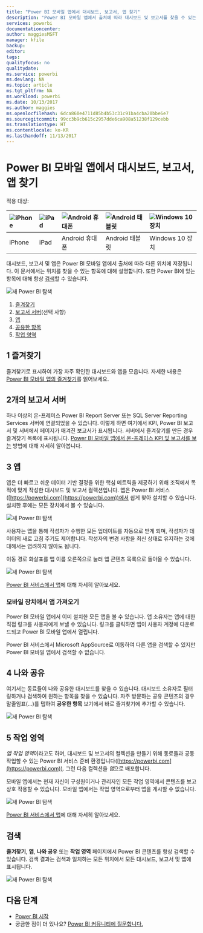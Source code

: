 ```yaml
---
title: "Power BI 모바일 앱에서 대시보드, 보고서, 앱 찾기"
description: "Power BI 모바일 앱에서 출처에 따라 대시보드 및 보고서를 찾을 수 있는 위치에 대해 알아봅니다."
services: powerbi
documentationcenter: 
author: maggiesMSFT
manager: kfile
backup: 
editor: 
tags: 
qualityfocus: no
qualitydate: 
ms.service: powerbi
ms.devlang: NA
ms.topic: article
ms.tgt_pltfrm: NA
ms.workload: powerbi
ms.date: 10/13/2017
ms.author: maggies
ms.openlocfilehash: 6dca860e4711d85b4b53c31c91ba4cba20bbe6e7
ms.sourcegitcommit: 99cc3b9cb615c2957dde6ca908a51238f129cebb
ms.translationtype: HT
ms.contentlocale: ko-KR
ms.lasthandoff: 11/13/2017
---
```

# <a name="find-your-dashboards-reports-and-apps-in-the-power-bi-mobile-apps"></a>Power BI 모바일 앱에서 대시보드, 보고서, 앱 찾기
적용 대상:

| ![iPhone](media/mobile-apps-find-content-mobile-devices/iphone-logo-50-px.png) | ![iPad](media/mobile-apps-find-content-mobile-devices/ipad-logo-50-px.png) | ![Android 휴대폰](media/mobile-apps-find-content-mobile-devices/android-phone-logo-50-px.png) | ![Android 태블릿](media/mobile-apps-find-content-mobile-devices/android-tablet-logo-50-px.png) | ![Windows 10 장치](media/mobile-apps-find-content-mobile-devices/win-10-logo-50-px.png) |
|:--- |:--- |:--- |:--- |:--- |
| iPhone |iPad |Android 휴대폰 |Android 태블릿 |Windows 10 장치 |

대시보드, 보고서 및 앱은 Power BI 모바일 앱에서 출처에 따라 다른 위치에 저장됩니다. 이 문서에서는 위치를 찾을 수 있는 항목에 대해 설명합니다. 또한 Power BI에 있는 항목에 대해 항상 [검색](mobile-apps-find-content-mobile-devices.md#search)할 수 있습니다. 

![새 Power BI 탐색](media/mobile-apps-find-content-mobile-devices/power-bi-mobile-find-content.png)

1. [즐겨찾기](mobile-apps-find-content-mobile-devices.md#1-favorites) 
2. [보고서 서버](mobile-apps-find-content-mobile-devices.md#2-report-servers)(선택 사항)
3. [앱](mobile-apps-find-content-mobile-devices.md#3-apps)
4. [공유한 항목](mobile-apps-find-content-mobile-devices.md#4-shared-with-me)
5. [작업 영역](mobile-apps-find-content-mobile-devices.md#5-workspaces)

## <a name="1-favorites"></a>1 즐겨찾기
즐겨찾기로 표시하여 가장 자주 확인한 대시보드와 앱을 모읍니다. 자세한 내용은 [Power BI 모바일 앱의 즐겨찾기](mobile-apps-favorites.md)를 읽어보세요.

## <a name="2-report-servers"></a>2개의 보고서 서버
하나 이상의 온-프레미스 Power BI Report Server 또는 SQL Server Reporting Services 서버에 연결되었을 수 있습니다. 이렇게 하면 여기에서 KPI, Power BI 보고서 및 서버에서 페이지가 매겨진 보고서가 표시됩니다. 서버에서 즐겨찾기를 만든 경우 즐겨찾기 목록에 표시됩니다. [Power BI 모바일 앱에서 온-프레미스 KPI 및 보고서를 보는](mobile-app-ssrs-kpis-mobile-on-premises-reports.md) 방법에 대해 자세히 알아봅니다.

## <a name="3-apps"></a>3 앱
앱은 더 빠르고 쉬운 데이터 기반 결정을 위한 핵심 메트릭을 제공하기 위해 조직에서 목적에 맞게 작성한 대시보드 및 보고서 컬렉션입니다. 앱은 Power BI 서비스([https://powerbi.com](https://powerbi.com))에서 쉽게 찾아 설치할 수 있습니다. 설치한 후에는 모든 장치에서 볼 수 있습니다. 

![새 Power BI 탐색](media/mobile-apps-find-content-mobile-devices/power-bi-mobile-apps.png)

사용자는 앱을 통해 작성자가 수행한 모든 업데이트를 자동으로 받게 되며, 작성자가 데이터의 새로 고침 주기도 제어합니다. 작성자의 변경 사항을 최신 상태로 유지하는 것에 대해서는 염려하지 않아도 됩니다.

이동 경로 화살표를 앱 이름 오른쪽으로 눌러 앱 콘텐츠 목록으로 돌아올 수 있습니다.

![새 Power BI 탐색](media/mobile-apps-find-content-mobile-devices/power-bi-it-spend-app-android.png)

[Power BI 서비스에서 앱](service-install-use-apps.md)에 대해 자세히 알아보세요.

### <a name="get-an-app-on-a-mobile-device"></a>모바일 장치에서 앱 가져오기
Power BI 모바일 앱에서 이미 설치한 모든 앱을 볼 수 있습니다. 앱 소유자는 앱에 대한 직접 링크를 사용자에게 보낼 수 있습니다. 링크를 클릭하면 앱이 사용자 계정에 다운로드되고 Power BI 모바일 앱에서 열립니다. 

Power BI 서비스에서 Microsoft AppSource로 이동하여 다른 앱을 검색할 수 있지만 Power BI 모바일 앱에서 검색할 수 없습니다. 

## <a name="4-shared-with-me"></a>4 나와 공유
여기서는 동료들이 나와 공유한 대시보드를 찾을 수 있습니다. 대시보드 소유자로 필터링하거나 검색하여 원하는 항목을 찾을 수 있습니다. 자주 방문하는 공유 콘텐츠의 경우 말줄임표(...)를 탭하여 **공유한 항목** 보기에서 바로 즐겨찾기에 추가할 수 있습니다.

![새 Power BI 탐색](media/mobile-apps-find-content-mobile-devices/power-bi-mobile-shared-with-me-fave.png)

## <a name="5-workspaces"></a>5 작업 영역
*앱 작업 영역*이라고도 하며, 대시보드 및 보고서의 컬렉션을 만들기 위해 동료들과 공동 작업할 수 있는 Power BI 서비스 준비 환경입니다([https://powerbi.com](https://powerbi.com)). 그런 다음 컬렉션을 *앱*으로 배포합니다. 

모바일 앱에서는 현재 자신이 구성원이거나 관리자인 모든 작업 영역에서 콘텐츠를 보고 상호 작용할 수 있습니다. 모바일 앱에서는 작업 영역으로부터 앱을 게시할 수 없습니다.

![새 Power BI 탐색](media/mobile-apps-find-content-mobile-devices/power-bi-mobile-workspaces-home-android.png)

[Power BI 서비스에서 앱](service-install-use-apps.md)에 대해 자세히 알아보세요.

## <a name="search"></a>검색
**즐겨찾기**, **앱**, **나와 공유** 또는 **작업 영역** 페이지에서 Power BI 콘텐츠를 항상 검색할 수 있습니다. 검색 결과는 검색과 일치하는 모든 위치에서 모든 대시보드, 보고서 및 앱에 표시됩니다. 

![새 Power BI 탐색](media/mobile-apps-find-content-mobile-devices/power-bi-mobile-search.png)

## <a name="next-steps"></a>다음 단계
* [Power BI 시작](service-get-started.md)
* 궁금한 점이 더 있나요? [Power BI 커뮤니티에 질문합니다.](http://community.powerbi.com/)

